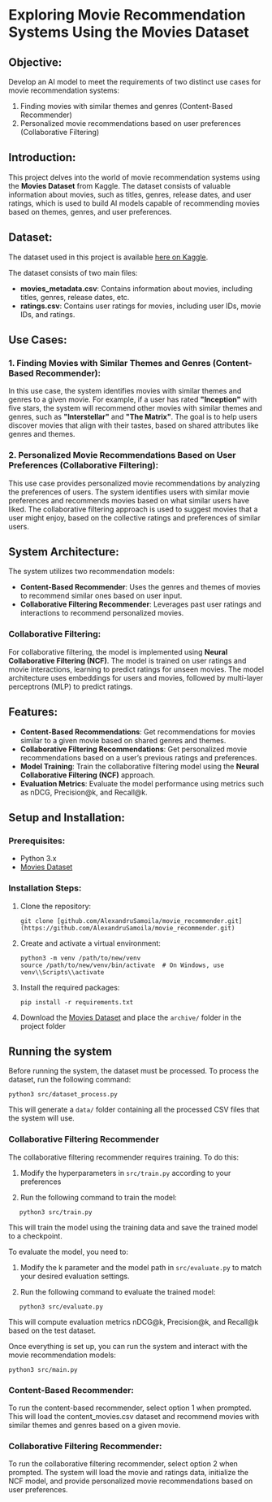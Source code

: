 # Exploring Movie Recommendation Systems Using the Movies Dataset

## Objective:

Develop an AI model to meet the requirements of two distinct use cases for movie recommendation systems:

1. Finding movies with similar themes and genres (Content-Based Recommender)
2. Personalized movie recommendations based on user preferences (Collaborative Filtering)

## Introduction:

This project delves into the world of movie recommendation systems using the **Movies Dataset** from Kaggle. The dataset consists of valuable information about movies, such as titles, genres, release dates, and user ratings, which is used to build AI models capable of recommending movies based on themes, genres, and user preferences.

## Dataset:

The dataset used in this project is available [here on Kaggle](https://www.kaggle.com/datasets/rounakbanik/the-movies-dataset/).

The dataset consists of two main files:

- **movies_metadata.csv**: Contains information about movies, including titles, genres, release dates, etc.
- **ratings.csv**: Contains user ratings for movies, including user IDs, movie IDs, and ratings.

## Use Cases:

### 1. Finding Movies with Similar Themes and Genres (Content-Based Recommender):

In this use case, the system identifies movies with similar themes and genres to a given movie. For example, if a user has rated **"Inception"** with five stars, the system will recommend other movies with similar themes and genres, such as **"Interstellar"** and **"The Matrix"**. The goal is to help users discover movies that align with their tastes, based on shared attributes like genres and themes.

### 2. Personalized Movie Recommendations Based on User Preferences (Collaborative Filtering):

This use case provides personalized movie recommendations by analyzing the preferences of users. The system identifies users with similar movie preferences and recommends movies based on what similar users have liked. The collaborative filtering approach is used to suggest movies that a user might enjoy, based on the collective ratings and preferences of similar users.

## System Architecture:

The system utilizes two recommendation models:

- **Content-Based Recommender**: Uses the genres and themes of movies to recommend similar ones based on user input.
- **Collaborative Filtering Recommender**: Leverages past user ratings and interactions to recommend personalized movies.

### Collaborative Filtering:

For collaborative filtering, the model is implemented using **Neural Collaborative Filtering (NCF)**. The model is trained on user ratings and movie interactions, learning to predict ratings for unseen movies. The model architecture uses embeddings for users and movies, followed by multi-layer perceptrons (MLP) to predict ratings.

## Features:

- **Content-Based Recommendations**: Get recommendations for movies similar to a given movie based on shared genres and themes.
- **Collaborative Filtering Recommendations**: Get personalized movie recommendations based on a user’s previous ratings and preferences.
- **Model Training**: Train the collaborative filtering model using the **Neural Collaborative Filtering (NCF)** approach.
- **Evaluation Metrics**: Evaluate the model performance using metrics such as nDCG, Precision@k, and Recall@k.

## Setup and Installation:

### Prerequisites:

- Python 3.x
- [Movies Dataset](https://www.kaggle.com/datasets/rounakbanik/the-movies-dataset/)

### Installation Steps:

1. Clone the repository:

   ```
   git clone [github.com/AlexandruSamoila/movie_recommender.git](https://github.com/AlexandruSamoila/movie_recommender.git)
   ```

2. Create and activate a virtual environment:

   ```
   python3 -m venv /path/to/new/venv
   source /path/to/new/venv/bin/activate  # On Windows, use venv\\Scripts\\activate
   ```

3. Install the required packages:

   ```
   pip install -r requirements.txt
   ```

4. Download the [Movies Dataset](https://www.kaggle.com/datasets/rounakbanik/the-movies-dataset/) and place the `archive/` folder in the project folder

## Running the system

Before running the system, the dataset must be processed. To process the dataset, run the following command:

```
python3 src/dataset_process.py
```

This will generate a `data/` folder containing all the processed CSV files that the system will use.

### Collaborative Filtering Recommender

The collaborative filtering recommender requires training. To do this:

1. Modify the hyperparameters in `src/train.py` according to your preferences

2. Run the following command to train the model:

```
   python3 src/train.py
```

This will train the model using the training data and save the trained model to a checkpoint.

To evaluate the model, you need to:

1. Modify the k parameter and the model path in `src/evaluate.py` to match your desired evaluation settings.

2. Run the following command to evaluate the trained model:

```
   python3 src/evaluate.py
```

This will compute evaluation metrics nDCG@k, Precision@k, and Recall@k based on the test dataset.

Once everything is set up, you can run the system and interact with the movie recommendation models:

```
python3 src/main.py
```

### Content-Based Recommender:

To run the content-based recommender, select option 1 when prompted. This will load the content_movies.csv dataset and recommend movies with similar themes and genres based on a given movie.

### Collaborative Filtering Recommender:

To run the collaborative filtering recommender, select option 2 when prompted. The system will load the movie and ratings data, initialize the NCF model, and provide personalized movie recommendations based on user preferences.
